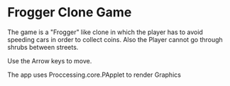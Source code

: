 # Frogger Clone Game

The game is a "Frogger" like clone in which the player has to avoid speeding cars in order to collect coins. Also the Player cannot go through shrubs between streets.

Use the Arrow keys to move.

The app uses Proccessing.core.PApplet to render Graphics
